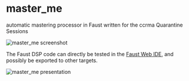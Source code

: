 # master_me
automatic mastering processor in Faust
written for the ccrma Quarantine Sessions

![master_me screenshot](https://github.com/trummerschlunk/master_me/blob/master/master_me_gui.png)

The Faust DSP code can directly be tested in the [Faust Web IDE](https://faustide.grame.fr/?code=https://raw.githubusercontent.com/trummerschlunk/master_me/master/master_me_gui.dsp), and possibly be exported to other targets.

![master_me presentation](https://nytimes.com)
